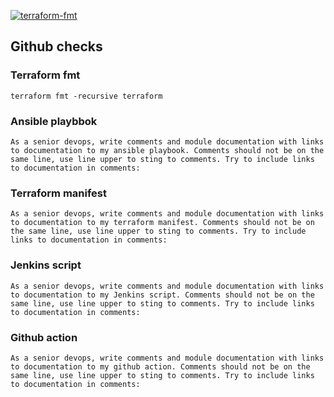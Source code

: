 [![terraform-fmt](https://github.com/ikscream/ikscream.github.io/actions/workflows/terraform-fmt.yaml/badge.svg)](https://github.com/ikscream/ikscream.github.io/actions/workflows/terraform-fmt.yaml)

## Github checks 

### Terraform fmt

```
terraform fmt -recursive terraform
```

### Ansible playbbok

```
As a senior devops, write comments and module documentation with links to documentation to my ansible playbook. Comments should not be on the same line, use line upper to sting to comments. Try to include links to documentation in comments:
```

### Terraform manifest
```
As a senior devops, write comments and module documentation with links to documentation to my terraform manifest. Comments should not be on the same line, use line upper to sting to comments. Try to include links to documentation in comments:
```

### Jenkins script 

```
As a senior devops, write comments and module documentation with links to documentation to my Jenkins script. Comments should not be on the same line, use line upper to sting to comments. Try to include links to documentation in comments:
```

### Github action
```
As a senior devops, write comments and module documentation with links to documentation to my github action. Comments should not be on the same line, use line upper to sting to comments. Try to include links to documentation in comments:
```
